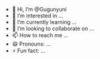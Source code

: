 - 👋 Hi, I’m @Gugunyuni
- 👀 I’m interested in ...
- 🌱 I’m currently learning ...
- 💞️ I’m looking to collaborate on ...
- 📫 How to reach me ...
- 😄 Pronouns: ...
- ⚡ Fun fact: ...

<!---
Gugunyuni/Gugunyuni is a ✨ special ✨ repository because its `README.md` (this file) appears on your GitHub profile.
You can click the Preview link to take a look at your changes.
--->
